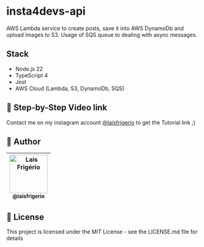 # insta4devs-api

AWS Lambda service to create posts, save it into AWS DynamoDb and upload images to S3. Usage of SQS queue to dealing with async messages.

## Stack

- Node.js 22
- TypeScript 4
- Jest
- AWS Cloud (Lambda, S3, DynamoDb, SQS)

## 📝 Step-by-Step Video link

Contact me on my instagram account [@laisfrigerio](https://www.instagram.com/laisfrigerio/) to get the Tutorial link ;)

</p>

## 👩 Author

| [<img src="https://avatars.githubusercontent.com/u/20709086?v=4" width="100px;" alt="Lais Frigério"/><br /><sub><b>@laisfrigerio</b></sub>](https://github.com/laisfrigerio)<br /> |
| :--------------------------------------------------------------------------------------------------------------------------------------------------------------------------------: |

## 📄 License

This project is licensed under the MIT License - see the LICENSE.md file for details
